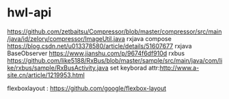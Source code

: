 # hwl-api

https://github.com/zetbaitsu/Compressor/blob/master/compressor/src/main/java/id/zelory/compressor/ImageUtil.java
rxjava compose https://blog.csdn.net/u013378580/article/details/51607677
rxjava BaseObserver https://www.jianshu.com/p/9674f6df910d
rxbus https://github.com/like5188/RxBus/blob/master/sample/src/main/java/com/like/rxbus/sample/RxBusActivity.java
set keyborad attr:http://www.a-site.cn/article/1219953.html

flexboxlayout : https://github.com/google/flexbox-layout
